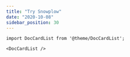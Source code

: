 ```yaml
---
title: "Try Snowplow"
date: "2020-10-08"
sidebar_position: 30
---
```


```mdx-code-block
import DocCardList from '@theme/DocCardList';

<DocCardList />
```
